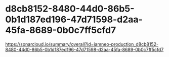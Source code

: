 # d8cb8152-8480-44d0-86b5-0b1d187ed196-47d71598-d2aa-45fa-8689-0b0c7ff5cfd7
https://sonarcloud.io/summary/overall?id=iamneo-production_d8cb8152-8480-44d0-86b5-0b1d187ed196-47d71598-d2aa-45fa-8689-0b0c7ff5cfd7
